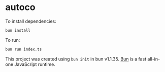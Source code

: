 # autoco

To install dependencies:

```bash
bun install
```

To run:

```bash
bun run index.ts
```

This project was created using `bun init` in bun v1.1.35. [Bun](https://bun.sh) is a fast all-in-one JavaScript runtime.
